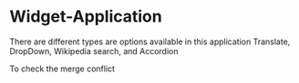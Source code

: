 # Widget-Application
There are different types are options available in this application Translate, DropDown, Wikipedia search, and Accordion

To check the merge conflict
